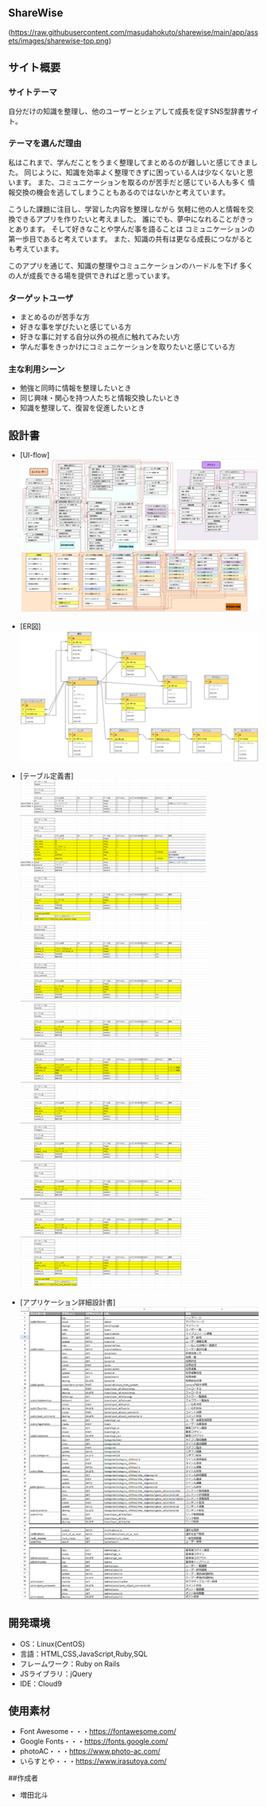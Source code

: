 ## ShareWise
(https://raw.githubusercontent.com/masudahokuto/sharewise/main/app/assets/images/sharewise-top.png)
## サイト概要
  ### サイトテーマ
  自分だけの知識を整理し、他のユーザーとシェアして成長を促すSNS型辞書サイト。

  ### テーマを選んだ理由
  私はこれまで、学んだことをうまく整理してまとめるのが難しいと感じてきました。
  同じように、知識を効率よく整理できずに困っている人は少なくないと思います。
  また、コミュニケーションを取るのが苦手だと感じている人も多く
  情報交換の機会を逃してしまうこともあるのではないかと考えています。

  こうした課題に注目し、学習した内容を整理しながら
  気軽に他の人と情報を交換できるアプリを作りたいと考えました。
  誰にでも、夢中になれることがきっとあります。
  そして好きなことや学んだ事を語ることは
  コミュニケーションの第一歩目であると考えています。
  また、知識の共有は更なる成長につながるとも考えています。

  このアプリを通じて、知識の整理やコミュニケーションのハードルを下げ
  多くの人が成長できる場を提供できればと思っています。

  ### ターゲットユーザ
  - まとめるのが苦手な方
  - 好きな事を学びたいと感じている方
  - 好きな事に対する自分以外の視点に触れてみたい方
  - 学んだ事をきっかけにコミュニケーションを取りたいと感じている方
​
  ### 主な利用シーン
  - 勉強と同時に情報を整理したいとき
  - 同じ興味・関心を持つ人たちと情報交換したいとき
  - 知識を整理して、復習を促進したいとき

## 設計書
- [UI-flow]
 ![UI-flow](https://raw.githubusercontent.com/masudahokuto/sharewise/main/app/assets/images/UI-flow.png)

- [ER図]
 ![ER図](https://raw.githubusercontent.com/masudahokuto/sharewise/main/app/assets/images/erd.png)

- [テーブル定義書]
 ![アプリケーション詳細設計書](https://raw.githubusercontent.com/masudahokuto/sharewise/main/app/assets/images/tdd.png)

- [アプリケーション詳細設計書]
 ![アプリケーション詳細設計書](https://raw.githubusercontent.com/masudahokuto/sharewise/main/app/assets/images/app-detail.png)

## 開発環境
- OS：Linux(CentOS)
- 言語：HTML,CSS,JavaScript,Ruby,SQL
- フレームワーク：Ruby on Rails
- JSライブラリ：jQuery
- IDE：Cloud9

## 使用素材
- Font Awesome・・・https://fontawesome.com/
- Google Fonts・・・https://fonts.google.com/
- photoAC・・・https://www.photo-ac.com/
- いらすとや・・・https://www.irasutoya.com/

##作成者
- 増田北斗